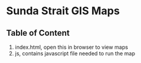 # Sunda Strait GIS Maps

## Table of Content

1. index.html, open this in browser to view maps
2. js, contains javascript file needed to run the map
